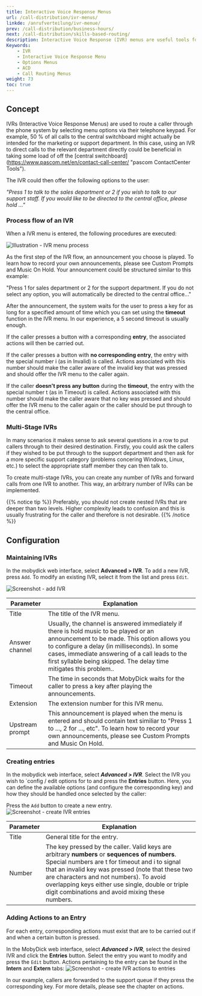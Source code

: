 ```yaml
---
title: Interactive Voice Response Menus
url: /call-distribution/ivr-menus/
linkde: /anrufverteilung/ivr-menue/
prev: /call-distribution/business-hours/
next: /call-distribution/skills-based-routing/
description: Interactive Voice Response (IVR) menus are useful tools for ensuring that callers are routed more effectively and more quickly to the right agent, department or contact by providing callers with a set of options to choose from to qualify the reason for their call.
Keywords: 
    - IVR
    - Interactive Voice Response Menu
    - Options Menus
    - ACD
    - Call Routing Menus
weight: 73
toc: true
---
```



## Concept
<!--//fixME replace screenshots-->

IVRs (Interactive Voice Response Menus) are used to route a caller through the phone system by selecting menu options via their telephone keypad. For example, 50 % of all calls to the central switchboard might actually be intended for the marketing or support department. In this case, using an IVR to direct calls to the relevant department directly could be beneficial in taking some load of off the [central switchboard] (https://www.pascom.net/en/contact-call-center/ "pascom ContactCenter Tools"). 

The IVR could then offer the following options to the user:

*"Press 1 to talk to the sales department or 2 if you wish to talk to our support staff. If you would like to be directed to the central office, please hold ..."*

### Process flow of an IVR

When a IVR menu is entered, the following procedures are executed:

![Illustration - IVR menu process](../../images/ivr_call_flow.png?width=90% "IVR menu call flow")

As the first step of the IVR flow, an announcement you choose is played. To learn how to record your own announcements, please see Custom Prompts and Music On Hold. Your announcement could be structured similar to this example:
 
 "Press 1 for sales department or 2 for the support department. If you do not select any option, you will automatically be directed to the central office..."

After the announcement, the system waits for the user to press a key for as long for a specified amount of time which you can set using the **timeout** function in the IVR menu. In our experience, a 5 second timeout is usually enough.

If the caller presses a button with a corresponding **entry**, the associated actions will then be carried out.

If the caller presses a button with **no corresponding entry**, the entry with the special number i (as in Invalid) is called. Actions associated with this number should make the caller aware of the invalid key that was pressed and should offer the IVR menu to the caller again.

If the caller **doesn't press any button** during the **timeout**, the entry with the special number t (as in Timeout) is called. Actions associated with this number should make the caller aware that no key was pressed and should offer the IVR menu to the caller again or the caller should be put through to the central office.

### Multi-Stage IVRs

In many scenarios it makes sense to ask several questions in a row to put callers through to their desired destination. Firstly, you could ask the callers if they wished to be put through to the support department and then ask for a more specific support category (problems concering Windows, Linux, etc.) to select the appropriate staff member they can then talk to.

To create multi-stage IVRs, you can create any number of IVRs and forward calls from one IVR to another. This way, an arbitrary number of IVRs can be implemented.

{{% notice tip %}}
Preferably, you should not create nested IVRs that are deeper than two levels. Higher complexity leads to confusion and this is usually frustrating for the caller and therefore is not desirable.
{{% /notice %}}

## Configuration

### Maintaining IVRs

In the mobydick web interface, select **Advanced > IVR**. To add a new IVR, press `Add`. To modify an existing IVR, select it from the list and press `Edit`.

![Screenshot - add IVR](../../images/ivr_add.png?width=100% "add IVR")

|Parameter|Explanation|
|---------|---------|
|Title|The title of the IVR menu.
|Answer channel|Usually, the channel is answered immediately if there is hold music to be played or an announcement to be made. This option allows you to configure a delay (in milliseconds). In some cases, immediate answering of a call leads to the first syllable being skipped. The delay time mitigates this problem..|
|Timeout|The time in seconds that MobyDick waits for the caller to press a key after playing the announcements.
|Extension|The extension number for this IVR menu.|
|Upstream prompt|This announcement is played when the menu is entered and should contain text similiar to "Press 1 to ..., 2 for ..., etc". To learn how to record your own announcements, please see Custom Prompts and Music On Hold.|

### Creating entries

In the mobydick web interface, select ***Advanced > IVR***. Select the IVR you wish to `config / edit options for to and press the **Entries** button. Here, you can define the available options (and configure the corresponding key) and how they should be handled once selected by the caller:

Press the `Add` button to create a new entry.
![Screenshot - create IVR entries](../../images/ivr_entries.png?width=100% "create IVR entries")

|Parameter|Explanation|
|---------|---------|
|Title|General title for the entry.|
|Number| The key pressed by the caller. Valid keys are arbitrary **numbers** or **sequences of numbers**. Special numbers are t for timeout and i to signal that an invalid key was pressed (note that these two are characters and not numbers). To avoid overlapping keys either use single, double or triple digit combinations and avoid mixing these numbers.|

### Adding Actions to an Entry

For each entry, corresponding actions must exist that are to be carried out if and when a certain button is pressed. 

In the MobyDick web interface, select ***Advanced > IVR***, select the desired IVR and click the **Entries** button. Select the entry you want to modify and press the `Edit` button. Actions pertaining to the entry can be found in the **Intern** and **Extern** tabs:
![Screenshot - create IVR actions to entries ](../../images/ivr_entry_detail.png?width=100% "create actions for IVR menu")

In our example, callers are forwarded to the support queue if they press the corresponding key. For more details, please see the chapter on actions.



